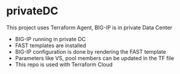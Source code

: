 # privateDC
This project uses Terraform Agent, BIG-IP is in private Data Center

- BIG-IP running in private DC
- FAST templates are installed
- BIG-IP configuration is done by rendering the FAST template
- Parameters like VS, pool members can be updated in the TF file
- This repo is used with Terraform Cloud
